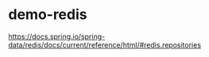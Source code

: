 # demo-redis

https://docs.spring.io/spring-data/redis/docs/current/reference/html/#redis.repositories
